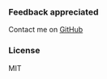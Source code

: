 ### Feedback appreciated 
Contact me on [GitHub]

### License
MIT

[Facebook]:https://github.com/facebook/facebook-php-sdk-v4
[WIKI]:https://github.com/merlosy/laravel-restful-api-starter/wiki
[Laravel MongoDB]:https://github.com/jenssegers/laravel-mongodb
[Laravel]:http://laravel.com/docs/quick
[GitHub]:https://github.com/merlosy
[Starter API]:https://github.com/merlosy/laravel-restful-api-starter
[Postman]:https://chrome.google.com/webstore/detail/postman-rest-client/fdmmgilgnpjigdojojpjoooidkmcomcm


